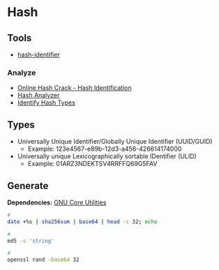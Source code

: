 # Hash

## Tools

- [hash-identifier](/hash-identifier.md)

### Analyze

- [Online Hash Crack - Hash Identification](https://onlinehashcrack.com/hash-identification.php)
- [Hash Analyzer](https://tunnelsup.com/hash-analyzer)
- [Identify Hash Types](https://hashes.com/en/tools/hash_identifier)

## Types

- Universally Unique Identifier/Globally Unique Identifier (UUID/GUID)
  - Example: 123e4567-e89b-12d3-a456-426614174000
- Universally unique Lexicographically sortable IDentifier (ULID)
  - Example: 01ARZ3NDEKTSV4RRFFQ69G5FAV

## Generate

**Dependencies:** [GNU Core Utilities](/gnu/coreutils.md)

```sh
#
date +%s | sha256sum | base64 | head -c 32; echo

#
md5 -s 'string'

#
openssl rand -base64 32
```

<!--
Base64(unhex(SHA-1($plaintext)))

2XIfI9Mq4CyJmQ4GUgIFEn4fYfH
-->
